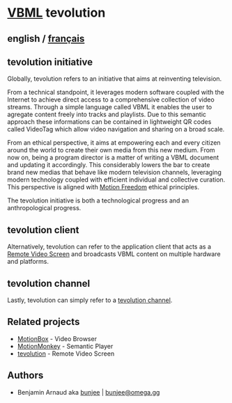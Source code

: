 # [VBML](README.md) tevolution

## english / [français](fr/tevolution.md)

## tevolution initiative

Globally, tevolution refers to an initiative that aims at reinventing television.

From a technical standpoint, it leverages modern software coupled with the Internet to achieve
direct access to a comprehensive collection of video streams. Through a simple language called
VBML it enables the user to agregate content freely into tracks and playlists. Due to this semantic
approach these informations can be contained in lightweight QR codes called VideoTag which allow
video navigation and sharing on a broad scale.

From an ethical perspective, it aims at empowering each and every citizen around the world to
create their own media from this new medium. From now on, being a program director is a matter of
writing a VBML document and updating it accordingly. This considerably lowers the bar to create
brand new medias that behave like modern television channels, leveraging modern technology coupled
with efficient individual and collective curation. This perspective is aligned with [Motion Freedom](https://omega.gg/about/MotionFreedom)
ethical principles.

The tevolution initiative is both a technological progress and an anthropological progress.

## tevolution client

Alternatively, tevolution can refer to the application client that acts as a [Remote Video Screen](https://omega.gg/about/RemoteVideoScreen)
and broadcasts VBML content on multiple hardware and platforms.

## tevolution channel

Lastly, tevolution can simply refer to a [tevolution channel](https://omega.gg/about/channel).

## Related projects

- [MotionBox](https://omega.gg/MotionBox/sources) - Video Browser
- [MotionMonkey](https://omega.gg/MotionMonkey) - Semantic Player
- [tevolution](https://omega.gg/tevolution) - Remote Video Screen

## Authors

- Benjamin Arnaud aka [bunjee](https://bunjee.me) | <bunjee@omega.gg>
